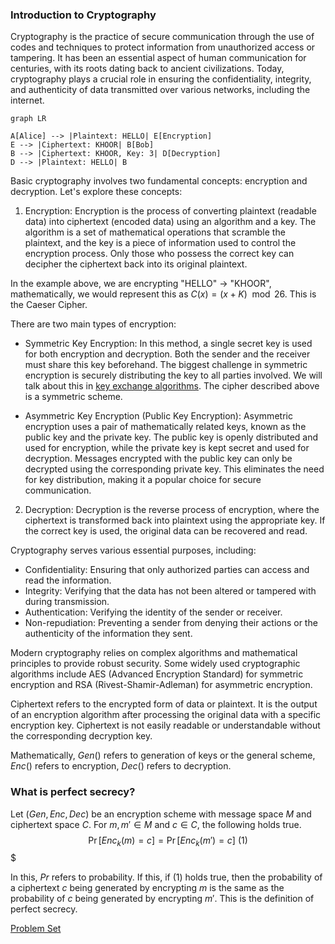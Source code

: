 ### Introduction to Cryptography

Cryptography is the practice of secure communication through the use of codes and techniques to protect information from unauthorized access or tampering. It has been an essential aspect of human communication for centuries, with its roots dating back to ancient civilizations. Today, cryptography plays a crucial role in ensuring the confidentiality, integrity, and authenticity of data transmitted over various networks, including the internet.

```mermaid
graph LR

A[Alice] --> |Plaintext: HELLO| E[Encryption]
E --> |Ciphertext: KHOOR| B[Bob]
B --> |Ciphertext: KHOOR, Key: 3| D[Decryption]
D --> |Plaintext: HELLO| B
```

Basic cryptography involves two fundamental concepts: encryption and decryption. Let's explore these concepts:

1. Encryption:
Encryption is the process of converting plaintext (readable data) into ciphertext (encoded data) using an algorithm and a key. The algorithm is a set of mathematical operations that scramble the plaintext, and the key is a piece of information used to control the encryption process. Only those who possess the correct key can decipher the ciphertext back into its original plaintext.

In the example above, we are encrypting "HELLO" $\rightarrow$ "KHOOR", mathematically, we would represent this as $C(x) = (x + K) \mod 26$. This is the Caeser Cipher.

There are two main types of encryption:

- Symmetric Key Encryption: In this method, a single secret key is used for both encryption and decryption. Both the sender and the receiver must share this key beforehand. The biggest challenge in symmetric encryption is securely distributing the key to all parties involved. We will talk about this in [key exchange algorithms](./intro/key-exchange.md). The cipher described above is a symmetric scheme.

- Asymmetric Key Encryption (Public Key Encryption): Asymmetric encryption uses a pair of mathematically related keys, known as the public key and the private key. The public key is openly distributed and used for encryption, while the private key is kept secret and used for decryption. Messages encrypted with the public key can only be decrypted using the corresponding private key. This eliminates the need for key distribution, making it a popular choice for secure communication. 

2. Decryption:
Decryption is the reverse process of encryption, where the ciphertext is transformed back into plaintext using the appropriate key. If the correct key is used, the original data can be recovered and read.

Cryptography serves various essential purposes, including:

- Confidentiality: Ensuring that only authorized parties can access and read the information.
- Integrity: Verifying that the data has not been altered or tampered with during transmission.
- Authentication: Verifying the identity of the sender or receiver.
- Non-repudiation: Preventing a sender from denying their actions or the authenticity of the information they sent.

Modern cryptography relies on complex algorithms and mathematical principles to provide robust security. Some widely used cryptographic algorithms include AES (Advanced Encryption Standard) for symmetric encryption and RSA (Rivest-Shamir-Adleman) for asymmetric encryption.

Ciphertext refers to the encrypted form of data or plaintext. It is the output of an encryption algorithm after processing the original data with a specific encryption key. Ciphertext is not easily readable or understandable without the corresponding decryption key.

Mathematically, $Gen()$ refers to generation of keys or the general scheme, $Enc()$ refers to encryption, $Dec()$ refers to decryption.



### What is perfect secrecy?

Let $(Gen, Enc, Dec)$ be an encryption scheme with message space $M$ and ciphertext space $C$. For $m, m' \in M$ and $c\in C$, the following holds true. 
$$
\Pr[Enc_k(m) = c] = \Pr[Enc_k(m') = c] \text{ (1)}
$$$

In this, $Pr$ refers to probability. If this, if $(1)$ holds true, then the probability of a ciphertext $c$ being generated by encrypting $m$ is the same as the probability of $c$ being generated by encrypting $m'$. This is the definition of perfect secrecy.


[Problem Set](./problem-set)